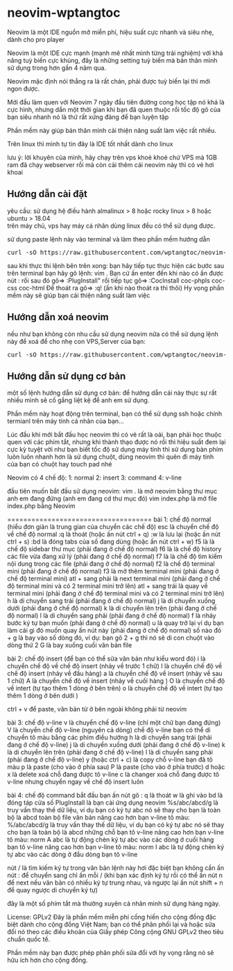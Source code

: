 # neovim-wptangtoc
Neovim là một IDE nguồn mở miễn phí, hiệu suất cực nhanh và siêu nhẹ, dành cho pro player

Neovim là một IDE cực mạnh (mạnh mẽ nhất mình từng trải nghiệm) với khả năng tuỳ biến cực khủng, đây là những setting tuỳ biến mà bản thân mình sử dụng trong hơn gần 4 năm qua.<br>

Neovim mặc định nói thẳng ra là rất chán, phải được tuỳ biến lại thì mới ngon được.

Mới đầu làm quen với Neovim 7 ngày đầu tiên đường cong học tập nó khá là cực hình, nhưng dần một thời gian khi bạn đã quen thuộc rồi tốc độ gõ của bạn siêu nhanh nó là thứ rất xứng đáng để bạn luyện tập<br>

Phần mềm này giúp bản thân mình cải thiện năng suất làm việc rất nhiều.

Trên linux thì mình tự tin đây là IDE tốt nhất dành cho linux

lưu ý: lời khuyên của mình, hãy chạy trên vps khoẻ khoẻ chứ VPS mà 1GB ram đã chạy webserver rồi mà còn cài thêm cái neovim này thì có vẻ hơi khoai
<h2>Hướng dẫn cài đặt</h2>
yêu cầu: sử dụng hệ điều hành almalinux > 8 hoặc rocky linux > 8 hoặc ubuntu > 18.04<br>
trên máy chủ, vps hay máy cá nhân dùng linux đều có thể sử dụng được.

sử dụng paste lệnh này vào terminal và làm theo phần mềm hướng dẫn
<pre>curl -sO https://raw.githubusercontent.com/wptangtoc/neovim-wptangtoc/refs/heads/main/neovim-wptangtoc.sh && bash neovim-wptangtoc.sh</pre>

sau khi thực thi lệnh bên trên xong: bạn hãy tiếp tục thực hiện các bước sau
trên terminal bạn hãy gõ lệnh: vim .
Bạn cứ ấn enter đến khi nào có ấn được nút :
rồi sau đó gõ=> :PlugInstall"
rồi tiếp tục gõ=> :CocInstall coc-phpls coc-css coc-html
Để thoát ra gõ=> :q! (ấn khi nào thoát ra thì thôi)
Hy vọng phần mềm này sẽ giúp bạn cải thiện năng suất làm việc

<h2>Hướng dẫn xoá neovim</h2>

nếu như bạn không còn nhu cầu sử dụng neovim nữa có thể sử dụng lệnh này để xoá để cho nhẹ con VPS,Server của bạn:

<pre>curl -sO https://raw.githubusercontent.com/wptangtoc/neovim-wptangtoc/refs/heads/main/remove-neovim-wptangtoc.sh && bash remove-neovim-wptangtoc.sh</pre>

<h2>Hướng dẫn sử dụng cơ bản</h2>
một số lệnh hướng dẫn sử dụng cơ bản:
để hướng dẫn cái này thực sự rất nhiều mình sẽ cố gắng liệt kệ để anh em sử dụng.

Phần mềm này hoạt động trên terminal, bạn có thể sử dụng ssh hoặc chính termianl trên máy tính cá nhân của bạn...

Lúc đầu khi mới bắt đầu học neovim thì có vẻ rất là oải, bạn phải học thuộc quen với các phím tắt, nhưng khi thành thạo được nó rồi thì hiệu suất đem lại cực kỳ tuyệt vời
như bạn biết tốc độ sử dụng máy tính thì sử dụng bàn phím luôn luôn nhanh hơn là sử dụng chuột, dùng neovim thì quên đi máy tính của bạn có chuột hay touch pad nhé

Neovim có 4 chế độ:
1: normal
2: insert
3: command
4: v-line

đầu tiên muốn bắt đầu sử dụng neovim:
vim . là mở neovim bằng thư mục anh em đang đứng (anh em đang cd thư mục đó)
vim index.php là mở file index.php bằng Neovim

====================================
bài 1: chế độ normal (hiểu đơn giản là trung gian của chuyển các chế độ)
esc là chuyển chế độ về chế độ normal
:q là thoát (hoặc ấn nút ctrl + q)
:w là lưu lại (hoặc ấn nút ctrl + s)
:bd là đóng tabs của số đang dùng (hoặc ấn nút ctrl + w)
f5 là là chế độ sidebar thư mục (phải đang ở chế độ normal)
f6 là là chế độ history các file vừa đang xử lý (phải đang ở chế độ normal)
f7 là là chế độ tìm kiếm nội dung trong các file (phải đang ở chế độ normal)
f2 là chế độ terminal mini (phải đang ở chế độ normal)
f3 là mở thêm terminal mini (phải đang ở chế độ terminal mini)
atl + sang phải là next terminal mini (phải đang ở chế độ terminal mini và có 2 terminal mini trở lên)
atl + sang trái là quay về terminal mini (phải đang ở chế độ terminal mini và có 2 terminal mini trở lên)
h là di chuyển sang trái (phải đang ở chế độ normal)
j là di chuyển xuống dưới (phải đang ở chế độ normal)
k là di chuyển lên trên (phải đang ở chế độ normal)
l là di chuyển sang phải (phải đang ở chế độ normal)
f là nhảy bước ký tự bạn muốn (phải đang ở chế độ normal)
u là quay trở lại ví dụ bạn làm cái gì đó muốn quay ấn nút này (phải đang ở chế độ normal)
số nào đó + g là bay vào số dòng đó, ví dụ: bạn gõ 2 + g thì nó sẽ di con chuột vào dòng thứ 2
G là bay xuống cuối văn bản file

bài 2: chế độ insert (để bạn có thể sửa văn bản như kiểu word đó)
i là chuyển chế độ về chế độ insert (nhảy về trước 1 chữ)
I là chuyển chế độ về chế độ insert (nhảy về đầu hàng)
a là chuyển chế độ về insert (nhảy về sau 1 chữ)
A là chuyển chế độ về insert (nhảy về cuối hàng )
O là chuyển chế độ về intert (tự tạo thêm 1 dòng ở bên trên)
o là chuyển chế độ về intert (tự tạo thêm 1 dòng ở bên dưới )

ctrl + v để paste, văn bản từ ở bên ngoài không phải từ neovim

bài 3: chế độ v-line
v là chuyển chế độ v-line (chỉ một chữ bạn đang đứng)
V là chuyển chế độ v-line (nguyên cả dòng)
chế độ v-line bạn có thể di chuyển tô màu bằng các phím điều hướng 
h là di chuyển sang trái (phải đang ở chế độ v-line)
j là di chuyển xuống dưới (phải đang ở chế độ v-line)
k là di chuyển lên trên (phải đang ở chế độ v-line)
l là di chuyển sang phải (phải đang ở chế độ v-line)
y (hoặc ctrl + c) là copy chỗ v-line bạn đã tô màu
p là paste (cho vào ở phía sau)
P là paste (cho vào ở phía trước)
d hoặc x là delete xoá chỗ đang được tô v-line
c là changer xoá chỗ đang được tô v-line nhưng chuyển ngay về chế độ insert luôn

bài 4: chế độ command
bắt đầu bạn ấn nút gõ :
q là thoát
w là ghi vào
bd là đóng táp cửa số
PlugInstall là bạn cài ứng dụng neovim
%s/abc/abcd/g là truy vấn thay thế dữ liệu, ví dụ bạn có ký tự abc nó sẽ thay cho bạn là toàn bộ là abcd toàn bộ file văn bản
nâng cao hơn bạn v-line tô màu: %/abc/abcd/g là truy vấn thay thế dữ liệu, ví dụ bạn có ký tự abc nó sẽ thay cho bạn là toàn bộ là abcd những chỗ bạn tô v-line
nâng cao hơn bạn v-line tô màu: norm A abc là tự động chèn ký tự abc vào các dòng ở cuối hàng bạn tô v-line
nâng cao hơn bạn v-line tô màu: norm I abc là tự động chèn ký tự abc vào các dòng ở đầu dòng bạn tô v-line

nút / là tìm kiếm ký tự trong văn bản lệnh này hơi đặc biệt bạn không cần ấn nút : để chuyển sang chỉ ấn mỗi / (khi bạn xác định ký tự rồi có thể ấn nút n để next nếu văn bản có nhiều ký tự trung nhau, và ngược lại ấn nút shift + n để quay ngược di chuyển ký tự)


đây là một số phím tắt mà thường xuyên cá nhân mình sử dụng hàng ngày.

License: GPLv2
Đây là phần mềm miễn phí cống hiến cho cộng đồng đặc biệt dành cho cộng đồng Việt Nam; bạn có thể phân phối lại và hoặc sửa đổi nó theo các điều khoản của Giấy phép Công cộng GNU GPLv2 theo tiêu chuẩn quốc tế.

Phần mềm này bạn được phép phân phối sửa đổi với hy vọng rằng nó sẽ hữu ích hơn cho cộng đồng.

